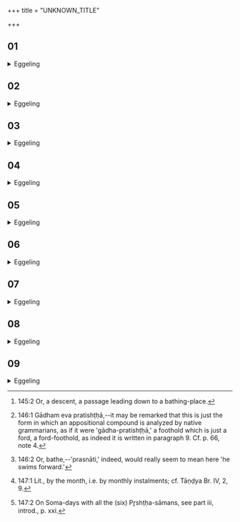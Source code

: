 +++
title = "UNKNOWN_TITLE"

+++


##  01
<details><summary>Eggeling</summary>

1. Verily, those who become initiated for (a sacrificial session of) a year cross an ocean: the Prāyaṇīya Atirātra is a flight of steps [^egg_440], for it is by means of a flight of steps that one enters (the water); and

[^egg_440]: 145:2 Or, a descent, a passage leading down to a bathing-place.

when they enter on the Prāyaṇīya Atirātra it is just as if they were entering the ocean by a flight of steps.
</details>

##  02
<details><summary>Eggeling</summary>

2. The Caturviṁśa day is (in the form of) a foothold, a shallow place [^egg_441], such a one as (where the water reaches) either to the arm-pits or to the neck, whence, having rested, they enter [^egg_442] (the deep water). The Abhiplava is (a spot) suitable for swimming; and so is the Pr̥shṭḥya suitable for swimming.

[^egg_441]: 146:1 Gādham eva pratishṭḥā,--it may be remarked that this is just the form in which an appositional compound is analyzed by native grammarians, as if it were 'gādha-pratishṭḥā,' a foothold which is just a ford, a ford-foothold, as indeed it is written in paragraph 9. Cf. p. 66, note 4.

[^egg_442]: 146:2 Or, bathe,--'prasnāti,' indeed, would really seem to mean here 'he swims forward.'
</details>

##  03
<details><summary>Eggeling</summary>

3. The Abhijit is a foothold, a shallow place, such a one as (where the water reaches) either to the arm-pits, or to the neck, whence, having rested, they come out (of the water). The first Svarasāman is thigh-deep, the second knee-deep, the third knuckle-deep. The Vishuvat is a foothold (in the form of) an island. The first (Svarasāman) with reversed Sāmans is knuckle-deep, the second knee-deep, and the third thigh-deep.
</details>

##  04
<details><summary>Eggeling</summary>

4. The Viśvajit is a foothold, a shallow place, such a one as (where the water reaches) either to the arm-pits or to the neck, whence, having rested, he enters (the deep water again). The Pr̥shṭḥya is suitable for swimming, and so is the Abhiplava, and so are the Go and Āyus, and so is the Daśarātra.
</details>

##  05
<details><summary>Eggeling</summary>

5. The Mahāvrata is a foothold, a shallow place, such a one as (where the water reaches) either to the arm-pits or to the neck, whence, having rested,

they step out (of the water). The Udayanīya (concluding) Atirātra is a flight of steps, for it is by a flight of steps that people step out (of the water): thus, when they perform the Udayanīya Atirātra, it is just as if, having entered the sea by a flight of steps, they were to step out of it, by a flight of steps.
</details>

##  06
<details><summary>Eggeling</summary>

6. Regarding this they say, 'How many Atirātras are there in the year, how many Agnishṭomas, how many Ukthyas, how many Shoḍaśins, how many Shaḍahas?'--Two Atirātras, a hundred and six Agnishṭomas, and two hundred and forty Ukthyas,--thus in the case of those who perform the Svarasāmans as Ukthyas.
</details>

##  07
<details><summary>Eggeling</summary>

7. But in the case of those who perform them as Agnishṭomas, a hundred and twelve Agnishṭomas, two hundred and thirty-four Ukthyas, twelve Shoḍaśins, and sixty Shaḍahas. This, then, is how the year is obtained.
</details>

##  08
<details><summary>Eggeling</summary>

8. There are twelve months in the year, and their vital energy and power are the Pr̥shṭḥas; and by performing the Pr̥shṭḥas month by month, they obtain, in monthly portions [^egg_443], that vital energy of the year.--'And how do they obtain the vital energy of the thirteenth (intercalary) month?' Well, subsequent to the Vishuvat day they perform the Viśvajit Agnishṭoma with all the Pr̥shṭḥas [^egg_444], and thus indeed they obtain the vital energy of the thirteenth month.

[^egg_443]: 147:1 Lit., by the month, i.e. by monthly instalments; cf. Tāṇḍya Br. IV, 2, 9.

[^egg_444]: 147:2 On Soma-days with all the (six) Pr̥shṭḥa-sāmans, see part iii, introd., p. xxi.
</details>

##  09
<details><summary>Eggeling</summary>

9. Now, concerning this, Śvetaketu Āruṇeya,

knowing this, once said, 'I am now going to get myself initiated for one year.' His father, looking at him, said, 'Knowest thou, long-lived one, the fording-footholds of the year?'--'I know them,' he replied, for, indeed, he said this as one knowing it.
</details>